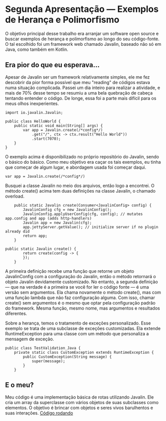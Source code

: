# Segunda Apresentação — Exemplos de Herança e Polimorfismo
O objetivo principal desse trabalho era arranjar um software open source e buscar exemplos de herança e polimorfismo ao longo do seu código-fonte. O tal escolhido foi um framework web chamado Javalin, baseado não só em Java, como também em Kotlin.

## Era pior do que eu esperava...
Apesar de Javalin ser um framework relativamente simples, ele me fez descobrir da pior forma possível que meu "reading" de códigos estava numa situação complicada. Passei um dia inteiro para realizar a atividade, e mais de 70% desse tempo se resumiu a uma bela quebração de cabeça tentando entender o código. De longe, essa foi a parte mais difícil para os meus olhos inexperientes. 

```
import io.javalin.Javalin;

public class HelloWorld {
    public static void main(String[] args) {
        var app = Javalin.create(/*config*/)
            .get("/", ctx -> ctx.result("Hello World"))
            .start(7070);
    }
}
```
O exemplo acima é disponibilizado no próprio repositório do Javalin, sendo o básico do básico. Como meu objetivo era caçar os tais exemplos, eu tinha que começar de algum lugar, e abordagem usada foi começar daqui. 
```
var app = Javalin.create(/*config*/)
```
Busquei a classe Javalin no meio dos arquivos, então logo a encontrei. O método create() acima tem duas definições na classe Javalin, o chamado overload.
```
    public static Javalin create(Consumer<JavalinConfig> config) {
        JavalinConfig cfg = new JavalinConfig();
        JavalinConfig.applyUserConfig(cfg, config); // mutates app.config and app (adds http-handlers)
        Javalin app = new Javalin(cfg);
        app.jettyServer.getValue(); // initialize server if no plugin already did
        return app;
    }
```
```
public static Javalin create() {
        return create(config -> {
        });
    }
```
A primeira definição recebe uma função que retorne um objeto JavalinConfig com a configuração do Javalin, então o método retornará o objeto Javalin devidamente customizado. 
No entanto, a segunda definição — que na verdade é a primeira se você for ler o código fonte — é uma versão sem argumentos. Ela chama novamente o método create(), mas com uma função lambda que não faz configuração alguma. Com isso, chamar create() sem argumentos é o mesmo que optar pela configuração padrão do framework.
Mesma função, mesmo nome, mas argumentos e resultados diferentes.

Sobre a herança, temos o tratamento de exceções personalizado. Esse exemplo se trata de uma subclasse de exceções customizadas. Ela extende RuntimeException para uma classe com um método que personaliza a mensagem de exceção.
```
public class TestValidation_Java {
    private static class CustomException extends RuntimeException {
        public CustomException(String message) {
            super(message);
        }
    }
```

## E o meu?
Meu código é uma implementação básica de rotas utilizando Javalin. Ele cria um array da superclasse com vários objetos de suas subclasses como elementos. O objetivo é brincar com objetos e seres vivos barulhentos e suas interações.
[Código rodando](./exemploApres.mp4)
